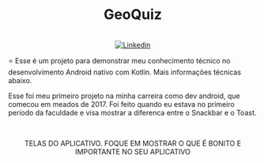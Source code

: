 <h1 align="center">GeoQuiz</h1>

<p align="center">
  <br>
  <a href="https://www.linkedin.com/in/danillo-santos-dev/"><img alt="Linkedin" src="https://img.shields.io/badge/LinkedIn-0077B5?style=for-the-badge&logo=linkedin&logoColor=white"/></a>
</p>

<p align="center">  

⭐ Esse é um projeto para demonstrar meu conhecimento técnico no desenvolvimento Android nativo com Kotlin. Mais informações técnicas abaixo.

Esse foi meu primeiro projeto na minha carreira como dev android, que comecou em meados de 2017. Foi feito quando eu estava no primeiro período da faculdade e visa mostrar a diferenca entre o Snackbar e o Toast.

</p>

</br>

<p float="left" align="center">
TELAS DO APLICATIVO. FOQUE EM MOSTRAR O QUE É BONITO E IMPORTANTE NO SEU APLICATIVO
</p>
